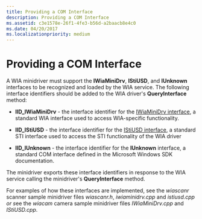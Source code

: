 ```yaml
---
title: Providing a COM Interface
description: Providing a COM Interface
ms.assetid: c3e1578e-26f1-4fe3-b56d-a2baacb8e4c0
ms.date: 04/20/2017
ms.localizationpriority: medium
---
```


# Providing a COM Interface





A WIA minidriver must support the **IWiaMiniDrv**, **IStiUSD**, and **IUnknown** interfaces to be recognized and loaded by the WIA service. The following interface identifiers should be added to the WIA driver's **QueryInterface** method:

-   **IID\_IWiaMiniDrv** - the interface identifier for the [IWiaMiniDrv interface](https://docs.microsoft.com/windows-hardware/drivers/ddi/wiamindr_lh/nn-wiamindr_lh-iwiaminidrv), a standard WIA interface used to access WIA-specific functionality.

-   **IID\_IStiUSD** - the interface identifier for the [IStiUSD interface](https://docs.microsoft.com/windows-hardware/drivers/ddi/_image/index), a standard STI interface used to access the STI functionality of the WIA driver

-   **IID\_IUnknown** - the interface identifier for the **IUnknown** interface, a standard COM interface defined in the Microsoft Windows SDK documentation.

The minidriver exports these interface identifiers in response to the WIA service calling the minidriver's **QueryInterface** method.

For examples of how these interfaces are implemented, see the *wiascanr* scanner sample minidriver files *wiascanr.h*, *iwiaminidrv.cpp* and *istiusd.cpp or s*ee the *wiacam* camera sample minidriver files *IWiaMiniDrv.cpp* and *IStiUSD.cpp*.

 

 





